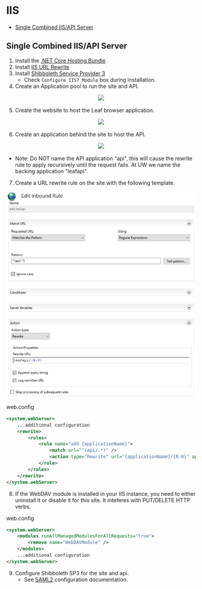 # IIS
- [Single Combined IIS/API Server](#single-combined-iis/api-server)

## Single Combined IIS/API Server
1) Install the [.NET Core Hosting Bundle](https://docs.microsoft.com/en-us/aspnet/core/host-and-deploy/iis/?view=aspnetcore-2.2)
2) Install [IIS URL Rewrite](https://www.iis.net/downloads/microsoft/url-rewrite)
3) Install [Shibboleth Service Provider 3](https://wiki.shibboleth.net/confluence/display/SP3/Install+on+Windows#InstallonWindows-Installation)
   - Check `Configure IIS7 Module` box during installation.
4) Create an Application pool to run the site and API.
<p align="center"><img src="https://github.com/uwrit/leaf/blob/master/docs/deploy/images/iis_app_pool.png" /></p>

5) Create the website to host the Leaf browser application.
<p align="center"><img src="https://github.com/uwrit/leaf/blob/master/docs/deploy/images/iis_website.png" /></p>

6) Create an application behind the site to host the API.
<p align="center"><img src="https://github.com/uwrit/leaf/blob/master/docs/deploy/images/iis_api.png" /></p>

   - Note: Do NOT name the API application "api", this will cause the rewrite rule to apply recursively until the request fails. At UW we name the backing application "leafapi".
7) Create a URL rewrite rule on the site with the following template.
<p align="center"><img src="https://github.com/uwrit/leaf/blob/master/docs/deploy/images/iis_url_rewrite.png" /></p>

web.config

```xml
<system.webServer>
    ...additional configuration
    <rewrite>
        <rules>
            <rule name="add {applicationName}">
                <match url="^(api/.*)" />
                <action type="Rewrite" url="{applicationName}/{R:0}" appendQueryString="false" logRewrittenUrl="true" />
            </rule>
        </rules>
    </rewrite>
</system.webServer>
```
8) If the WebDAV module is installed in your IIS instance, you need to either uninstall it or disable it for this site. It inteferes with PUT/DELETE HTTP verbs.

web.config

```xml
<system.webServer>
    <modules runAllManagedModulesForAllRequests="true">
        <remove name="WebDAVModule" />
    </modules>
    ...additional configuration
</system.webServer>
```
9) Configure Shibboleth SP3 for the site and api.
   - See [SAML2](https://github.com/uwrit/leaf/tree/master/docs/deploy/saml2) configuration documentation.
